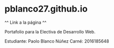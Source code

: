 # pblanco27.github.io
^^ Link a la página ^^

Portafolio para la Electiva de Desarrollo Web.

Estudiante: Paolo Blanco Núñez
Carné: 2016185648
